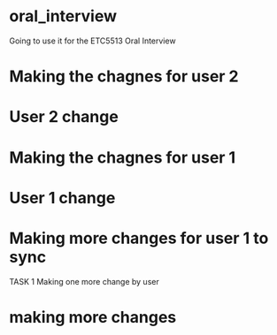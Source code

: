 # oral_interview
Going to use it for the ETC5513 Oral Interview

# Making the chagnes for user 2
# User 2 change 

# Making the chagnes for user 1 
# User 1 change 
# Making more changes for user 1 to sync

TASK 1
Making one more change by user 
# making more changes 
